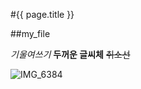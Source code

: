 #{{ page.title }}

##my_file

*기울여쓰기*
**두꺼운 글씨체**
~~취소선~~

![IMG_6384](https://user-images.githubusercontent.com/103707815/166231366-44d637d1-c519-4f29-b9bb-3ac3ab2a300b.JPG)
